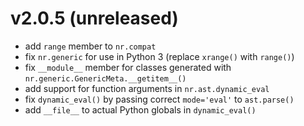 # v2.0.5 (unreleased)

* add `range` member to `nr.compat`
* fix `nr.generic` for use in Python 3 (replace `xrange()` with `range()`)
* fix `__module__` member for classes generated with `nr.generic.GenericMeta.__getitem__()`
* add support for function arguments in `nr.ast.dynamic_eval`
* fix `dynamic_eval()` by passing correct `mode='eval'` to `ast.parse()`
* add `__file__` to actual Python globals in `dynamic_eval()`
